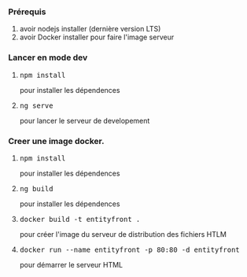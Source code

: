 ### Prérequis
<ol>
    <li>avoir nodejs installer (dernière version LTS)</li>
    <li>avoir Docker installer pour faire l'image serveur</li>
</ol>

### Lancer en mode dev
<ol>
    <li><pre>npm install</pre> pour installer les dépendences</li>
    <li><pre>ng serve</pre> pour lancer le serveur de developement</li>
</ol>

### Creer une image docker.
<ol>
    <li><pre>npm install</pre> pour installer les dépendences</li>
    <li><pre>ng build</pre> pour installer les dépendences</li>
    <li><pre>docker build -t entityfront .</pre> pour créer l'image du serveur de distribution des fichiers HTLM</li>
    <li><pre>docker run --name entityfront -p 80:80 -d entityfront</pre> pour démarrer le serveur HTML</li>
</ol>
